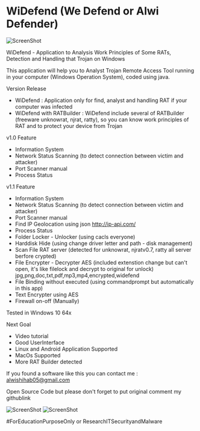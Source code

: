 # WiDefend (We Defend or Alwi Defender)

![ScreenShot](https://github.com/wishihab/WiDefend/blob/master/WiDefend-1.JPG)



WiDefend - Application to Analysis Work Principles of Some RATs, Detection and Handling that Trojan on Windows

This application will help you to Analyst Trojan Remote Access Tool running in your computer (Windows Operation System), coded using java.

Version Release
- WiDefend : Application only for find, analyst and handling RAT if your computer was infected
- WiDefend with RATBuilder : WiDefend include several of RATBuilder (freeware unknowrat, njrat, ratty), so you can know work principles of RAT and to protect your device from Trojan

v1.0 Feature
- Information System
- Network Status Scanning (to detect connection between victim and attacker)
- Port Scanner manual
- Process Status

v1.1 Feature
- Information System
- Network Status Scanning (to detect connection between victim and attacker)
- Port Scanner manual
- Find IP Geolocation using json http://ip-api.com/
- Process Status
- Folder Locker - Unlocker (using cacls everyone)
- Harddisk Hide (using change driver letter and path - disk management)
- Scan File RAT server (detected for unknowrat, njratv0.7, ratty all server berfore crypted)
- File Encrypter - Decrypter AES (included extenstion change but can't open, it's like filelock and decrypt to original for unlock) jpg,png,doc,txt,pdf,mp3,mp4,encrypted,widefend
- File Binding without executed (using commandprompt but automatically in this app)
- Text Encrypter using AES
- Firewall on-off (Manually)

Tested in Windows 10 64x

Next Goal
- Video tutorial
- Good UserInterface
- Linux and Android Application Supported
- MacOs Supported
- More RAT Builder detected

If you found a software like this you can contact me : alwishihab05@gmail.com


Open Source Code but please don't forget to put original comment my githublink



![ScreenShot](https://github.com/wishihab/WiDefend/blob/master/WiDefend-2.JPG)
![ScreenShot](https://github.com/wishihab/WiDefend/blob/master/WiDefend-3.JPG)

#ForEducationPurposeOnly or ResearchITSecurityandMalware
